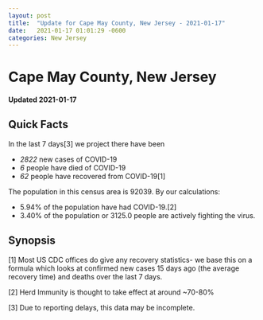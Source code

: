 ```yaml
---
layout: post
title:  "Update for Cape May County, New Jersey - 2021-01-17"
date:   2021-01-17 01:01:29 -0600
categories: New Jersey
---
```


# Cape May County, New Jersey
#### Updated 2021-01-17

## Quick Facts

In the last 7 days[3] we project there have been
- *2822* new cases of COVID-19
- *6* people have died of COVID-19
- *62* people have recovered from COVID-19[1]

The population in this census area is 92039. By our calculations:
- 5.94% of the population have had COVID-19.[2]
- 3.40% of the population or 3125.0 people are actively fighting the virus.

## Synopsis




[1] Most US CDC offices do give any recovery statistics- we base this on a formula which looks at confirmed new cases
15 days ago (the average recovery time) and deaths over the last 7 days.

[2] Herd Immunity is thought to take effect at around ~70-80%

[3] Due to reporting delays, this data may be incomplete.
 
    
